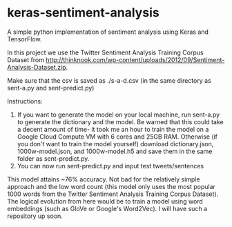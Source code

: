 # keras-sentiment-analysis
A simple python implementation of sentiment analysis using Keras and TensorFlow.

In this project we use the Twitter Sentiment Analysis Training Corpus Dataset from http://thinknook.com/wp-content/uploads/2012/09/Sentiment-Analysis-Dataset.zip.

Make sure that the csv is saved as ./s-a-d.csv (in the same directory as sent-a.py and sent-predict.py)

Instructions:
  1. If you want to generate the model on your local machine, run sent-a.py to generate the dictionary and the model. Be warned that this could take a decent amount of time- it took me an hour to train the model on a Google Cloud Compute VM with 6 cores and 25GB RAM. Otherwise (if you don't want to train the model yourself) download dictionary.json, 1000w-model.json, and 1000w-model.h5 and save them in the same folder as sent-predict.py.
  2. You can now run sent-predict.py and input test tweets/sentences
  
 This model attains ~76% accuracy. Not bad for the relatively simple approach and the low word count (this model only uses the most popular 1000 words from the Twitter Sentiment Analysis Training Corpus Dataset). The logical evolution from here would be to train a model using word embeddings (such as GloVe or Google's Word2Vec). I will have such a repository up soon.
